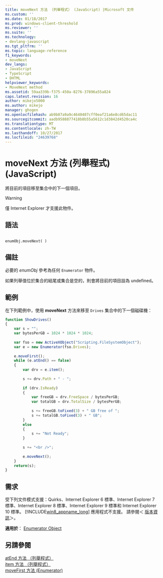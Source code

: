 ```yaml
---
title: moveNext 方法 （列舉程式） (JavaScript) |Microsoft 文件
ms.custom: ''
ms.date: 01/18/2017
ms.prod: windows-client-threshold
ms.reviewer: ''
ms.suite: ''
ms.technology:
- devlang-javascript
ms.tgt_pltfrm: ''
ms.topic: language-reference
f1_keywords:
- moveNext
dev_langs:
- JavaScript
- TypeScript
- DHTML
helpviewer_keywords:
- MoveNext method
ms.assetid: 59aa339b-f375-450a-8276-37896a55a824
caps.latest.revision: 16
author: mikejo5000
ms.author: mikejo
manager: ghogen
ms.openlocfilehash: ab9b07a9a9c4640407cff0eaf21a6e8cd65dac11
ms.sourcegitcommit: aadb9588877418b8b55a5612c1d3842d4520ca4c
ms.translationtype: MT
ms.contentlocale: zh-TW
ms.lasthandoff: 10/27/2017
ms.locfileid: "24639768"
---
```

# <a name="movenext-method-enumerator-javascript"></a>moveNext 方法 (列舉程式) (JavaScript)
將目前的項目移至集合中的下一個項目。  
  
> [!WARNING]
>  僅 Internet Explorer 才支援此物件。  
  
## <a name="syntax"></a>語法  
  
```  
  
enumObj.moveNext( )   
```  
  
## <a name="remarks"></a>備註  
 必要的 *enumObj* 參考為任何 `Enumerator` 物件。  
  
 如果列舉值位於集合的結尾或集合是空的，則會將目前的項目設為 undefined。  
  
## <a name="example"></a>範例  
 在下列範例中，使用 **moveNext** 方法來移至 `Drives` 集合中的下一個磁碟機：  
  
```JavaScript  
function ShowDrives()  
{  
    var s = "";  
    var bytesPerGB = 1024 * 1024 * 1024;  
  
    var fso = new ActiveXObject("Scripting.FileSystemObject");  
    var e = new Enumerator(fso.Drives);  
  
    e.moveFirst();  
    while (e.atEnd() == false)  
    {  
        var drv = e.item();  
  
        s += drv.Path + " - ";  
  
        if (drv.IsReady)  
        {  
            var freeGB = drv.FreeSpace / bytesPerGB;  
            var totalGB = drv.TotalSize / bytesPerGB;  
  
            s += freeGB.toFixed(3) + " GB free of ";  
            s += totalGB.toFixed(3) + " GB";  
        }  
        else  
        {  
            s += "Not Ready";  
        }  
  
        s += "<br />";  
  
        e.moveNext();  
    }  
    return(s);  
}  
```  
  
## <a name="requirements"></a>需求  
 受下列文件模式支援：Quirks、Internet Explorer 6 標準、Internet Explorer 7 標準、Internet Explorer 8 標準、Internet Explorer 9 標準和 Internet Explorer 10 標準。 [!INCLUDE[win8_appname_long](../../javascript/includes/win8-appname-long-md.md)] 應用程式不支援。 請參閱＜ [版本資訊](../../javascript/reference/javascript-version-information.md)＞。  
  
 **適用於**： [Enumerator Object](../../javascript/reference/enumerator-object-javascript.md)  
  
## <a name="see-also"></a>另請參閱  
 [atEnd 方法 （列舉程式）](../../javascript/reference/atend-method-enumerator-javascript.md)   
 [item 方法 （列舉程式）](../../javascript/reference/item-method-enumerator-javascript.md)   
 [moveFirst 方法 (Enumerator)](../../javascript/reference/movefirst-method-enumerator-javascript.md)